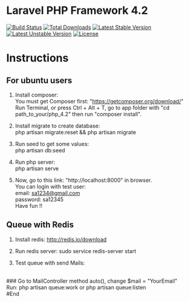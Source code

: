 # Laravel PHP Framework 4.2 

[![Build Status](https://travis-ci.org/laravel/framework.svg)](https://travis-ci.org/laravel/framework)
[![Total Downloads](https://poser.pugx.org/laravel/framework/downloads.svg)](https://packagist.org/packages/laravel/framework)
[![Latest Stable Version](https://poser.pugx.org/laravel/framework/v/stable.svg)](https://packagist.org/packages/laravel/framework)
[![Latest Unstable Version](https://poser.pugx.org/laravel/framework/v/unstable.svg)](https://packagist.org/packages/laravel/framework)
[![License](https://poser.pugx.org/laravel/framework/license.svg)](https://packagist.org/packages/laravel/framework)

# Instructions

## For ubuntu users

1. Install composer:<br/>
	You must get Composer first: "https://getcomposer.org/download/"
	<br/>
	Run Terminal, or press Ctrl + Alt + T, go to app folder with "cd path_to_your/php_4.2" then run "composer install". 

2. Install migrate to create database:<br/>
	php artisan migrate:reset && php artisan migrate
	
3. Run seed to get some values:<br/>
	php artisan db:seed 

4. Run php server:<br/>
	php artisan serve

5. Now, go to this link: "http://localhost:8000" in browser.<br/>
	You can login with test user:<br/>
		email: sa1234@gmail.com<br/>
		password: sa12345<br/>
	Have fun !!

## Queue with Redis

1. Install redis: http://redis.io/download<br />

2. Run redis server: sudo service redis-server start<br />

3. Test queue with send Mails:
<br />
	### Go to MailController method auto(), change $mail = "YourEmail"<br />
	Run: php artisan queue:work or php artisan queue:listen<br />
#End
